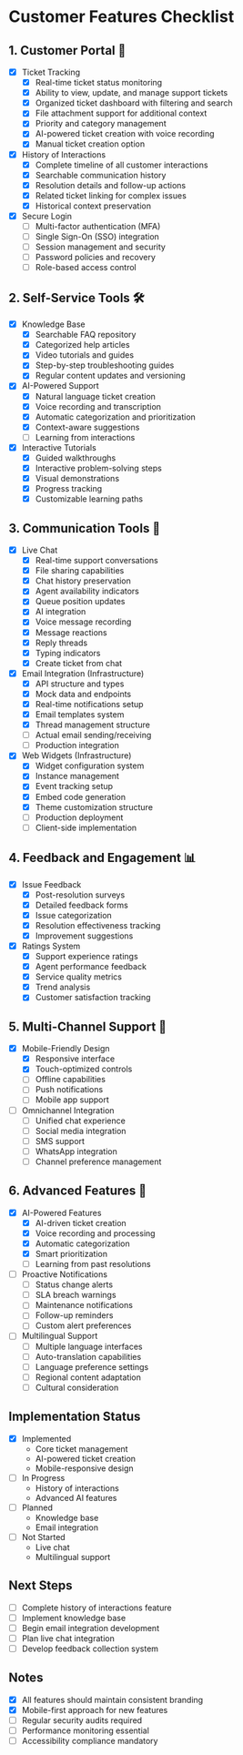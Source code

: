 # Customer Features Checklist

## 1. Customer Portal 🎯
- [x] Ticket Tracking
  - [x] Real-time ticket status monitoring
  - [x] Ability to view, update, and manage support tickets
  - [x] Organized ticket dashboard with filtering and search
  - [x] File attachment support for additional context
  - [x] Priority and category management
  - [x] AI-powered ticket creation with voice recording
  - [x] Manual ticket creation option
- [x] History of Interactions
  - [x] Complete timeline of all customer interactions
  - [x] Searchable communication history
  - [x] Resolution details and follow-up actions
  - [x] Related ticket linking for complex issues
  - [x] Historical context preservation
- [x] Secure Login
  - [ ] Multi-factor authentication (MFA)
  - [ ] Single Sign-On (SSO) integration
  - [ ] Session management and security
  - [ ] Password policies and recovery
  - [ ] Role-based access control

## 2. Self-Service Tools 🛠️
- [x] Knowledge Base
  - [x] Searchable FAQ repository
  - [x] Categorized help articles
  - [x] Video tutorials and guides
  - [x] Step-by-step troubleshooting guides
  - [x] Regular content updates and versioning
- [x] AI-Powered Support
  - [x] Natural language ticket creation
  - [x] Voice recording and transcription
  - [x] Automatic categorization and prioritization
  - [x] Context-aware suggestions
  - [ ] Learning from interactions
- [x] Interactive Tutorials
  - [x] Guided walkthroughs
  - [x] Interactive problem-solving steps
  - [x] Visual demonstrations
  - [x] Progress tracking
  - [x] Customizable learning paths

## 3. Communication Tools 💬
- [x] Live Chat
  - [x] Real-time support conversations
  - [x] File sharing capabilities
  - [x] Chat history preservation
  - [x] Agent availability indicators
  - [x] Queue position updates
  - [x] AI integration
  - [x] Voice message recording
  - [x] Message reactions
  - [x] Reply threads
  - [x] Typing indicators
  - [x] Create ticket from chat
- [x] Email Integration (Infrastructure)
  - [x] API structure and types
  - [x] Mock data and endpoints
  - [x] Real-time notifications setup
  - [x] Email templates system
  - [x] Thread management structure
  - [ ] Actual email sending/receiving
  - [ ] Production integration
- [x] Web Widgets (Infrastructure)
  - [x] Widget configuration system
  - [x] Instance management
  - [x] Event tracking setup
  - [x] Embed code generation
  - [x] Theme customization structure
  - [ ] Production deployment
  - [ ] Client-side implementation

## 4. Feedback and Engagement 📊
- [x] Issue Feedback
  - [x] Post-resolution surveys
  - [x] Detailed feedback forms
  - [x] Issue categorization
  - [x] Resolution effectiveness tracking
  - [x] Improvement suggestions
- [x] Ratings System
  - [x] Support experience ratings
  - [x] Agent performance feedback
  - [x] Service quality metrics
  - [x] Trend analysis
  - [x] Customer satisfaction tracking

## 5. Multi-Channel Support 📱
- [x] Mobile-Friendly Design
  - [x] Responsive interface
  - [x] Touch-optimized controls
  - [ ] Offline capabilities
  - [ ] Push notifications
  - [ ] Mobile app support
- [ ] Omnichannel Integration
  - [ ] Unified chat experience
  - [ ] Social media integration
  - [ ] SMS support
  - [ ] WhatsApp integration
  - [ ] Channel preference management

## 6. Advanced Features 🚀
- [x] AI-Powered Features
  - [x] AI-driven ticket creation
  - [x] Voice recording and processing
  - [x] Automatic categorization
  - [x] Smart prioritization
  - [ ] Learning from past resolutions
- [ ] Proactive Notifications
  - [ ] Status change alerts
  - [ ] SLA breach warnings
  - [ ] Maintenance notifications
  - [ ] Follow-up reminders
  - [ ] Custom alert preferences
- [ ] Multilingual Support
  - [ ] Multiple language interfaces
  - [ ] Auto-translation capabilities
  - [ ] Language preference settings
  - [ ] Regional content adaptation
  - [ ] Cultural consideration

## Implementation Status
- [x] Implemented
  - Core ticket management
  - AI-powered ticket creation
  - Mobile-responsive design
- [ ] In Progress
  - History of interactions
  - Advanced AI features
- [ ] Planned
  - Knowledge base
  - Email integration
- [ ] Not Started
  - Live chat
  - Multilingual support

## Next Steps
- [ ] Complete history of interactions feature
- [ ] Implement knowledge base
- [ ] Begin email integration development
- [ ] Plan live chat integration
- [ ] Develop feedback collection system

## Notes
- [x] All features should maintain consistent branding
- [x] Mobile-first approach for new features
- [ ] Regular security audits required
- [ ] Performance monitoring essential
- [ ] Accessibility compliance mandatory 